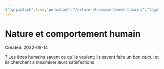 ```yaml
---
{"dg-publish":true,"permalink":"/nature-et-comportement-humain/","tags":["economy","gardenEntry","gardenEntry","gardenEntry","gardenEntry","gardenEntry","gardenEntry","gardenEntry","gardenEntry","gardenEntry"]}
---
```


# Nature et comportement humain
Created: 2022-09-14

?
Les êtres humains savent ce qu'ils veulent; ils savent faire un bon calcul et ils cherchent a maximiser leurs satisfactions
<!--SR:!2023-09-16,223,250-->
